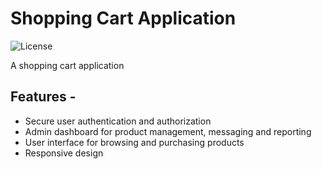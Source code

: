 # Shopping Cart Application

![License](https://img.shields.io/badge/license-MIT-blue.svg)

A shopping cart application

## Features -

- Secure user authentication and authorization
- Admin dashboard for product management, messaging and reporting
- User interface for browsing and purchasing products
- Responsive design
